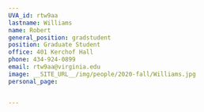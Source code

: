 ```yaml
---
UVA_id: rtw9aa
lastname: Williams
name: Robert
general_position: gradstudent
position: Graduate Student
office: 401 Kerchof Hall
phone: 434-924-0899
email: rtw9aa@virginia.edu
image: __SITE_URL__/img/people/2020-fall/Williams.jpg
personal_page:


---
```

